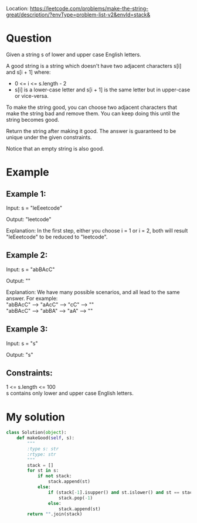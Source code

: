 Location: https://leetcode.com/problems/make-the-string-great/description/?envType=problem-list-v2&envId=stack&
# Question
Given a string s of lower and upper case English letters.

A good string is a string which doesn't have two adjacent characters s[i] and s[i + 1] where:

- 0 <= i <= s.length - 2
- s[i] is a lower-case letter and s[i + 1] is the same letter but in upper-case or vice-versa.

To make the string good, you can choose two adjacent characters that make the string bad and remove them. You can keep doing this until the string becomes good.

Return the string after making it good. The answer is guaranteed to be unique under the given constraints.

Notice that an empty string is also good.

 
# Example

## Example 1:

Input: s = "leEeetcode"

Output: "leetcode"

Explanation: In the first step, either you choose i = 1 or i = 2, both will result "leEeetcode" to be reduced to "leetcode".

## Example 2:

Input: s = "abBAcC"

Output: ""

Explanation: We have many possible scenarios, and all lead to the same answer. For example:\
"abBAcC" --> "aAcC" --> "cC" --> ""\
"abBAcC" --> "abBA" --> "aA" --> ""
## Example 3:

Input: s = "s"

Output: "s"
 

## Constraints:

1 <= s.length <= 100\
s contains only lower and upper case English letters.
 

# My solution 
```python
class Solution(object):
    def makeGood(self, s):
        """
        :type s: str
        :rtype: str
        """
        stack = []
        for st in s:
            if not stack:
                stack.append(st)
            else:
                if (stack[-1].isupper() and st.islower() and st == stack[-1].lower()) or (st.isupper() and stack[-1].islower() and st == stack[-1].upper()):
                    stack.pop(-1)
                else:
                    stack.append(st)
        return "".join(stack)
```

